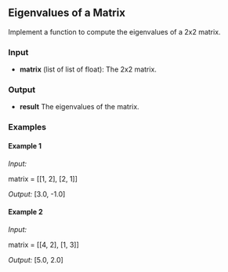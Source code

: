 ## Eigenvalues of a Matrix

Implement a function to compute the eigenvalues of a 2x2 matrix.

### Input

- **matrix** (list of list of float): The 2x2 matrix.

### Output

- **result** The eigenvalues of the matrix.

### Examples

#### Example 1

*Input:*

matrix = [[1, 2], [2, 1]]

*Output:*
[3.0, -1.0]

#### Example 2

*Input:*

matrix = [[4, 2], [1, 3]]

*Output:*
[5.0, 2.0]

